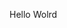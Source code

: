 Hello Wolrd

























































































































































































































































































































































































































































































































































































































































































































































































































































































